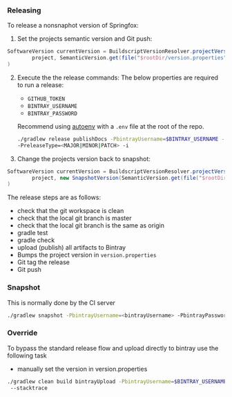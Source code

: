 ### Releasing 

To release a nonsnaphot version of Springfox:

1. Set the projects semantic version and Git push:
```groovy
SoftwareVersion currentVersion = BuildscriptVersionResolver.projectVersion(
        project, SemanticVersion.get(file("$rootDir/version.properties"))
)
```

2. Execute the the release commands:
The below properties are required to run a release:
    - `GITHUB_TOKEN`
    - `BINTRAY_USERNAME` 
    - `BINTRAY_PASSWORD`
    
    
    Recommend using [autoenv](https://github.com/kennethreitz/autoenv) with a `.env` file at the root of the repo. 

    ```bash
    ./gradlew release publishDocs -PbintrayUsername=$BINTRAY_USERNAME -PbintrayPassword=$BINTRAY_PASSWORD 
    -PreleaseType=<MAJOR|MINOR|PATCH> -i
    ```

3. Change the projects version back to snapshot:
```groovy
SoftwareVersion currentVersion = BuildscriptVersionResolver.projectVersion(
        project, new SnapshotVersion(SemanticVersion.get(file("$rootDir/version.properties")))
)
```

The release steps are as follows:
- check that the git workspace is clean
- check that the local git branch is master
- check that the local git branch is the same as origin
- gradle test
- gradle check
- upload (publish) all artifacts to Bintray
- Bumps the project version in `version.properties`
- Git tag the release
- Git push

### Snapshot
This is normally done by the CI server
```bash
./gradlew snapshot -PbintrayUsername=<bintrayUsername> -PbintrayPassword=<bintrayPassword>
```

### Override 
To bypass the standard release flow and upload directly to bintray use the following task
- manually set the version in version.properties
```bash
./gradlew clean build bintrayUpload -PbintrayUsername=$BINTRAY_USERNAME -PbintrayPassword=$BINTRAY_PASSWORD -PreleaseType=<MAJOR|MINOR|PATCH>
 --stacktrace
```